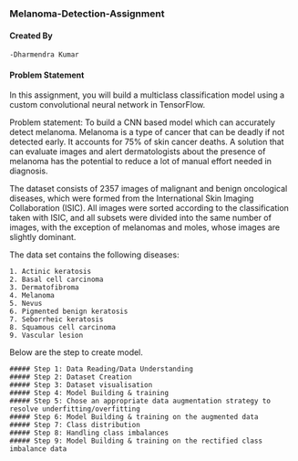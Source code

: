 ### Melanoma-Detection-Assignment

#### Created By

    -Dharmendra Kumar

#### Problem Statement

In this assignment, you will build a multiclass classification model using a custom convolutional neural network in TensorFlow. 

Problem statement: To build a CNN based model which can accurately detect melanoma. Melanoma is a type of cancer that can be deadly if not detected early. It accounts for 75% of skin cancer deaths. A solution that can evaluate images and alert dermatologists about the presence of melanoma has the potential to reduce a lot of manual effort needed in diagnosis.

The dataset consists of 2357 images of malignant and benign oncological diseases, which were formed from the International Skin Imaging Collaboration (ISIC). All images were sorted according to the classification taken with ISIC, and all subsets were divided into the same number of images, with the exception of melanomas and moles, whose images are slightly dominant.


The data set contains the following diseases:

    1. Actinic keratosis
    2. Basal cell carcinoma
    3. Dermatofibroma
    4. Melanoma
    5. Nevus
    6. Pigmented benign keratosis
    7. Seborrheic keratosis
    8. Squamous cell carcinoma
    9. Vascular lesion
    
Below are the step to create model.

    ##### Step 1: Data Reading/Data Understanding
    ##### Step 2: Dataset Creation
    ##### Step 3: Dataset visualisation
    ##### Step 4: Model Building & training
    ##### Step 5: Chose an appropriate data augmentation strategy to resolve underfitting/overfitting 
    ##### Step 6: Model Building & training on the augmented data
    ##### Step 7: Class distribution
    ##### Step 8: Handling class imbalances
    ##### Step 9: Model Building & training on the rectified class imbalance data
